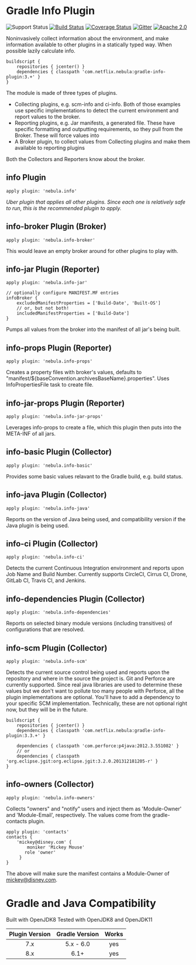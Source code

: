 Gradle Info Plugin
=====================
![Support Status](https://img.shields.io/badge/nebula-supported-brightgreen.svg)
[![Build Status](https://travis-ci.org/nebula-plugins/gradle-info-plugin.svg?branch=master)](https://travis-ci.org/nebula-plugins/gradle-info-plugin)
[![Coverage Status](https://coveralls.io/repos/nebula-plugins/gradle-info-plugin/badge.svg?branch=master&service=github)](https://coveralls.io/github/nebula-plugins/gradle-info-plugin?branch=master)
[![Gitter](https://badges.gitter.im/Join%20Chat.svg)](https://gitter.im/nebula-plugins/gradle-info-plugin?utm_source=badgeutm_medium=badgeutm_campaign=pr-badge)
[![Apache 2.0](https://img.shields.io/github/license/nebula-plugins/gradle-info-plugin.svg)](http://www.apache.org/licenses/LICENSE-2.0)

Noninvasively collect information about the environment, and make information available to other plugins in a statically typed way. When possible lazily calculate info.

```
buildscript {
    repositories { jcenter() }
    dependencies { classpath 'com.netflix.nebula:gradle-info-plugin:3.+' }
}
```

The module is made of three types of plugins.
* Collecting plugins, e.g. scm-info and ci-info. Both of those examples use specific implementations to detect the current
  environment and report values to the broker.
* Reporting plugins, e.g. Jar manifests, a generated file. These have specific formatting and outputting requirements, so they pull
  from the Broker. These will force values into
* A Broker plugin, to collect values from Collecting plugins and make them available to reporting plugins

Both the Collectors and Reporters know about the broker.

info Plugin
--------------
```
apply plugin: 'nebula.info'
```

*Uber plugin that applies all other plugins. Since each one is relatively safe to run, this is the recommended plugin to
apply.*

info-broker Plugin (Broker)
---------------
```
apply plugin: 'nebula.info-broker'
```

This would leave an empty broker around for other plugins to play with.

info-jar Plugin (Reporter)
---------------
```
apply plugin: 'nebula.info-jar'

// optionally configure MANIFEST.MF entries
infoBroker {
    excludedManifestProperties = ['Build-Date', 'Built-OS']
    // or, but not both!
    includedManifestProperties = ['Build-Date']
}

```

Pumps all values from the broker into the manifest of all jar's being built.

info-props Plugin (Reporter)
---------------
```
apply plugin: 'nebula.info-props'
```

Creates a property files with broker's values, defaults to "manifest/${baseConvention.archivesBaseName}.properties". Uses
InfoPropertiesFile task to create file.

info-jar-props Plugin (Reporter)
---------------
```
apply plugin: 'nebula.info-jar-props'
```

Leverages info-props to create a file, which this plugin then puts into the META-INF of all jars.

info-basic Plugin (Collector)
--------------

```
apply plugin: 'nebula.info-basic'
```

Provides some basic values relavant to the Gradle build, e.g. build status.

info-java Plugin (Collector)
--------------

```
apply plugin: 'nebula.info-java'
```

Reports on the version of Java being used, and compatibility version if the Java plugin is being used.

info-ci Plugin (Collector)
--------------

```
apply plugin: 'nebula.info-ci'
```

Detects the current Continuous Integration environment and reports upon Job Name and Build Number.
Currently supports CircleCI, Cirrus CI, Drone, GitLab CI, Travis CI, and Jenkins.

info-dependencies Plugin (Collector)
--------------
```
apply plugin: 'nebula.info-dependencies'
```

Reports on selected binary module versions (including transitives) of configurations that are resolved.

info-scm Plugin (Collector)
--------------
```
apply plugin: 'nebula.info-scm'
```

Detects the current source control being used and reports upon the repository and where in the source the project is.
Git and Perforce are currently supported. Since real java libraries are used to determine these values but we don't want
to pollute too many people with Perforce, all the plugin implementations are optional. You'll have to add a dependency to
your specific SCM implementation. Technically, these are not optional right now, but they will be in the future.

```
buildscript {
    repositories { jcenter() }
    dependencies { classpath 'com.netflix.nebula:gradle-info-plugin:3.3.+' }

    dependencies { classpath 'com.perforce:p4java:2012.3.551082' }
    // or
    dependencies { classpath 'org.eclipse.jgit:org.eclipse.jgit:3.2.0.201312181205-r' }
}
```

info-owners (Collector)
--------------
```
apply plugin: 'nebula.info-owners'
```

Collects "owners" and "notify" users and inject them as 'Module-Owner' and 'Module-Email', respectively. The values come
from the gradle-contacts plugin.

```
apply plugin: 'contacts' 
contacts {
    'mickey@disney.com' {
        moniker 'Mickey Mouse'
       role 'owner'
     }
}
```

The above will make sure the manifest contains a Module-Owner of mickey@disney.com.


Gradle and Java Compatibility
=============================

Built with OpenJDK8
Tested with OpenJDK8 and OpenJDK11

| Plugin Version | Gradle Version | Works |
| :------------: | :------------: | :---: |
| 7.x | 5.x - 6.0           | yes   |
| 8.x | 6.1+            | yes   |




